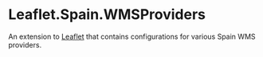 # Leaflet.Spain.WMSProviders
An extension to [Leaflet](http://leafletjs.com/) that contains configurations for various Spain WMS providers.
